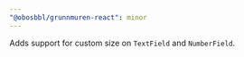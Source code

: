 ```yaml
---
"@obosbbl/grunnmuren-react": minor
---
```


Adds support for custom size on `TextField` and `NumberField`.
